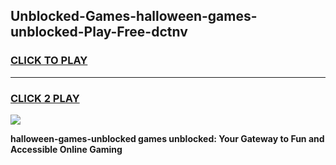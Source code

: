 
## Unblocked-Games-halloween-games-unblocked-Play-Free-dctnv
<h3>
<a href="https://premium76.site?title=halloween-games-unblocked&ref=09A">CLICK TO PLAY</a></h3>
<hr>

<h3>
<a href="https://premium76.site?title=halloween-games-unblocked&ref=09A">CLICK 2 PLAY</a>
  
</h3>

<a href="https://premium76.site?title=halloween-games-unblocked&ref=09A"><img src="https://clearcache.store/games.png"></a>


**halloween-games-unblocked games unblocked: Your Gateway to Fun and Accessible Online Gaming**
